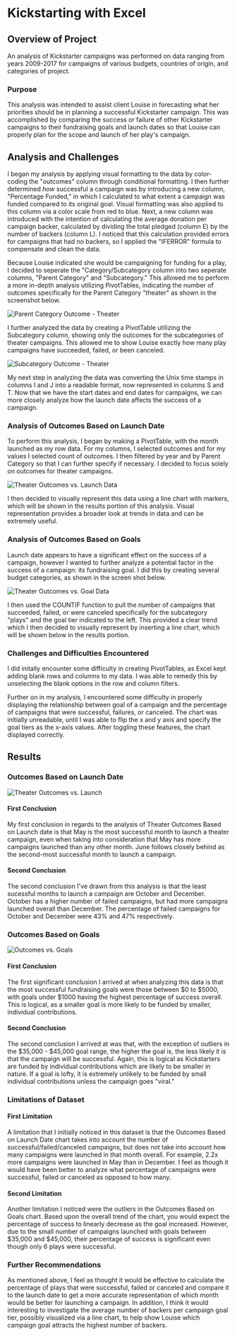 # Kickstarting with Excel

## Overview of Project
An analysis of Kickstarter campaigns was performed on data ranging from years 2009-2017 for campaigns of various budgets, countries of origin, and categories of project. 
### Purpose
This analysis was intended to assist client Louise in forecasting what her priorities should be in planning a successful Kickstarter campaign. This was accomplished by comparing the success or failure of other Kickstarter campaigns to their fundraising goals and launch dates so that Louise can properly plan for the scope and launch of her play's campaign.
## Analysis and Challenges
I began my analysis by applying visual formatting to the data by color-coding the "outcomes" column through conditional formatting. I then further determined *how* successful a campaign was by introducing a new column, "Percentage Funded," in which I calculated to what extent a campaign was funded compared to its original goal. Visual formatting was also applied to this column via a color scale from red to blue. Next, a new column was introduced with the intention of calculating the average donation per campaign backer, calculated by dividing the total pledged (column E) by the number of backers (column L). I noticed that this calculation provided errors for campaigns that had no backers, so I applied the "IFERROR" formula to compensate and clean the data. 

Because Louise indicated she would be campaigning for funding for a play, I decided to seperate the "Category/Subcategory column into two seperate columns, "Parent Category" and "Subcategory." This allowed me to perform a more in-depth analysis utilizing PivotTables, indicating the number of outcomes specifically for the Parent Category "theater" as shown in the screenshot below.

![Parent Category Outcome - Theater](Screenshots/ParentCategoryOutcomesScreenshot.png)

I further analyzed the data by creating a PivotTable utilizing the Subcategory column, showing only the outcomes for the subcategories of theater campaigns. This allowed me to show Louise exactly how many play campaigns have succeeded, failed, or been canceled.

![Subcategory Outcome - Theater](Screenshots/SubcategoryOutcomesScreenshot.png)

My next step in analyzing the data was converting the Unix time stamps in columns I and J into a readable format, now represented in columns S and T. Now that we have the start dates and end dates for campaigns, we can more closely analyze how the launch date affects the success of a campaign.

### Analysis of Outcomes Based on Launch Date

To perform this analysis, I began by making a PivotTable, with the month launched as my row data. For my columns, I selected outcomes and for my values I selected count of outcomes. I then filtered by year and by Parent Category so that I can further specify if necessary. I decided to focus solely on outcomes for theater campaigns.

![Theater Outcomes vs. Launch Data](Screenshots/TheaterOutcomeVsLaunchScreenshot.png)

I then decided to visually represent this data using a line chart with markers, which will be shown in the results portion of this analysis. Visual representation provides a broader look at trends in data and can be extremely useful.

### Analysis of Outcomes Based on Goals

Launch date appears to have a significant effect on the success of a campaign, however I wanted to further analyze a potential factor in the success of a campaign: its fundraising goal. I did this by creating several budget categories, as shown in the screen shot below.

![Theater Outcomes vs. Goal Data](Screenshots/OutcomesBasedonGoal.png)

I then used the COUNTIF function to pull the number of campaigns that succeeded, failed, or were canceled specifically for the subcategory "plays" and the goal tier indicated to the left. This provided a clear trend which I then decided to visually represent by inserting a line chart, which will be shown below in the results portion.

### Challenges and Difficulties Encountered

I did initally encounter some difficulty in creating PivotTables, as Excel kept adding blank rows and columns to my data. I was able to remedy this by unselecting the blank options in the row and column filters.

Further on in my analysis, I encountered some difficulty in properly displaying the relationship between goal of a campaign and the percentage of campaigns that were successful, failures, or canceled. The chart was initially unreadable, until I was able to flip the x and y axis and specify the goal tiers as the x-axis values. After toggling these features, the chart displayed correctly.

## Results

### Outcomes Based on Launch Date

![Theater Outcomes vs. Launch](Resources/Theater_Outcomes_vs_Launch.png)

#### First Conclusion

My first conclusion in regards to the analysis of Theater Outcomes Based on Launch date is that May is the most successful month to launch a theater campaign, even when taking into consideration that May has more campaigns launched than any other month. June follows closely behind as the second-most successful month to launch a campaign.

#### Second Conclusion

The second conclusion I've drawn from this analysis is that the least sucessful months to launch a campaign are October and December. October has a higher number of failed campaigns, but had more campaigns launched overall than December. The percentage of failed campaigns for October and December were 43% and 47% respectively.

### Outcomes Based on Goals

![Outcomes vs. Goals](Resources/Outcomes_vs_Goals.png)

#### First Conclusion

The first significant conclusion I arrived at when analyzing this data is that the most successful fundraising goals were those between $0 to $5000, with goals under $1000 having the highest percentage of success overall. This is logical, as a smaller goal is more likely to be funded by smaller, individual contributions.

#### Second Conclusion

The second conclusion I arrived at was that, with the exception of outliers in the $35,000 - $45,000 goal range, the higher the goal is, the less likely it is that the campaign will be successful. Again, this is logical as Kickstarters are funded by individual contributions which are likely to be smaller in nature. If a goal is lofty, it is extremely unlikely to be funded by small individual contributions unless the campaign goes "viral."

### Limitations of Dataset

#### First Limitation

A limitation that I initially noticed in this dataset is that the Outcomes Based on Launch Date chart takes into account the number of successful/failed/canceled campaigns, but does not take into account how many campaigns were launched in that month overall. For example, 2.2x more campaigns were launched in May than in December. I feel as though it would have been better to analyze what percentage of campaigns were successful, failed or canceled as opposed to how many.

#### Second Limitation

Another limitation I noticed were the outliers in the Outcomes Based on Goals chart. Based upon the overall trend of the chart, you would expect the percentage of success to linearly decrease as the goal increased. However, due to the small number of campaigns launched with goals between $35,000 and $45,000, their percentage of success is significant even though only 6 plays were successful. 

### Further Recommendations

As mentioned above, I feel as thought it would be effective to calculate the percentage of plays that were successful, failed or canceled and compare it to the launch date to get a more accurate representation of which month would be better for launching a campaign. In addition, I think it would interesting to investigate the average number of backers per campaign goal tier, possibly visualized via a line chart, to help show Louise which campaign goal attracts the highest number of backers.

